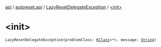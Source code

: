 [api](../../index.md) / [autoreset.api](../index.md) / [LazyResetDelegateException](index.md) / [&lt;init&gt;](./-init-.md)

# &lt;init&gt;

`LazyResetDelegateException(problemClass: `[`KClass`](https://kotlinlang.org/api/latest/jvm/stdlib/kotlin.reflect/-k-class/index.html)`<*>, message: `[`String`](https://kotlinlang.org/api/latest/jvm/stdlib/kotlin/-string/index.html)`)`